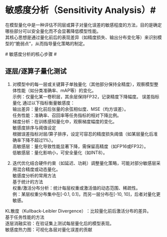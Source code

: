 # 敏感度分析（Sensitivity Analysis）​​#   
在模型量化中是一种评估不同层或算子对量化误差的敏感程度的方法，目的是确定哪些部分可以安全量化而不会显著降低模型性能。   
其核心思想是通过量化前后的表现差异（如精度损失、输出分布变化等）来识别模型的“脆弱点”，从而指导量化策略的制定。  


​# ​敏感度分析的核心步骤​​ # 

## ​​逐层/逐算子量化测试​​ ## 
1. 对模型中的每一层或关键算子​​单独量化​​（其他部分保持全精度），观察模型整体性能（如分类准确率、mAP等）的变化。  
​​示例​​：仅量化某一卷积层，其余层保持FP32，记录精度下降幅度。
​​误差指标量化  ​​
通过以下指标衡量敏感度：  
​​输出差异​​：量化前后张量的余弦相似度、MSE（均方误差）。  
​​任务性能​​：准确率、召回率等任务指标的相对下降比例。  
​​梯度分析​​：在训练感知量化中，观察梯度幅度的变化。  
​​敏感度排序与阈值设定​​  
根据误差指标对层/算子排序，设定可容忍的精度损失阈值（如某层量化后准确率下降不超过1%）。  
​​高敏感层​​：量化导致性能显著下降，需保留高精度（如FP16或FP32）。  
​​低敏感层​​：量化影响小，可安全量化（如INT8）。  


2. ​​迭代优化​​
结合硬件约束（如延迟、功耗）调整量化策略，可能对部分敏感层采用混合精度或动态量化。  
​​敏感度分析的常用方法​​  
​​基于统计的方法​​  
​​权重/激活分布分析​​：统计每层权重或激活值的动态范围、稀疏性。  
例：某层权重分布集中在[-0.1, 0.1]，而另一层分布在[-10, 10]，后者对量化更敏感。  

​​KL散度（Kullback-Leibler Divergence）​​：比较量化前后激活分布的差异。  
​​基于任务性能的方法​​  
​​逐层消融实验​​：在验证集上测试每层量化后的模型表现。  
​​敏感度热力图​​：可视化各层对量化误差的贡献  
